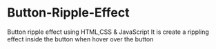 # Button-Ripple-Effect
Button ripple effect using HTML,CSS &amp; JavaScript
It is create a rippling effect inside the button when hover over the button 
